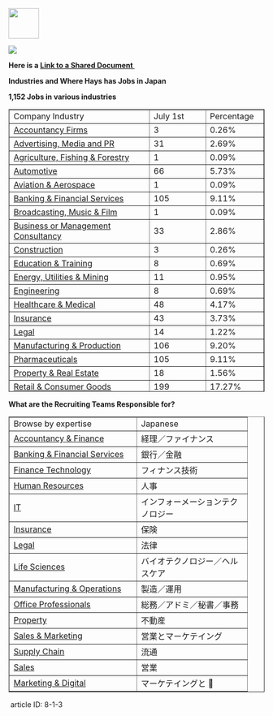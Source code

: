 <p>
  <img src="https://s3-eu-west-1.amazonaws.com/al-west-1/img/Al-Jun-17/al-logo.jpg" width="60" height="60">
</p>
<p>
  <img src="https://s3-eu-west-1.amazonaws.com/al-west-1/img/Al-Jun-17/blue_header_line.png">
</p>
<p>
  <strong><span class="wysiwyg-font-size-large">Here is a <a href="https://docs.google.com/spreadsheets/d/10LUddL9inUi2qSmzhPuiv8pB2PiALd4XawFYaf37LEc/edit?usp=sharing" target="_blank" rel="noopener noreferrer">Link to a Shared Document&nbsp;</a></span></strong>
</p>
<p>
  <strong><span class="wysiwyg-font-size-large">Industries and Where Hays has Jobs in Japan</span></strong>
</p>
<p>
  <strong><span class="wysiwyg-font-size-large">1,152 Jobs in various industries</span></strong>
</p>
<table dir="ltr" style="height:557px" border="1" width="493" cellspacing="0" cellpadding="0">
  <colgroup>
    <col width="290">
    <col width="100">
    <col width="100">
  </colgroup>
  <tbody>
    <tr>
      <td class="wysiwyg-text-align-right" style="width:290px" data-sheets-value="{&quot;1&quot;:2,&quot;2&quot;:&quot;Company Industry&quot;}">Company Industry</td>
      <td class="wysiwyg-text-align-center" style="width:99px" data-sheets-value="{&quot;1&quot;:2,&quot;2&quot;:&quot;July 1st&quot;}">July 1st</td>
      <td class="wysiwyg-text-align-center" style="width:100px" data-sheets-value="{&quot;1&quot;:2,&quot;2&quot;:&quot;Percentage&quot;}">Percentage</td>
    </tr>
    <tr>
      <td class="wysiwyg-text-align-right" style="width:290px" data-sheets-value="{&quot;1&quot;:2,&quot;2&quot;:&quot;Accountancy Firms&quot;}">
        <a class="in-cell-link" href="https://m.hays.co.jp/search/?q=hays&amp;f=xIndustry%5B%22Accountancy+Firms%22%5D%5B%22Accountancy+Firms%22%5D&amp;locationSet=2690900%2CJapan%2C3%2C138.25%2C36.2" target="_blank" rel="noopener noreferrer">Accountancy Firms</a>
      </td>
      <td class="wysiwyg-text-align-center" style="width:99px" data-sheets-value="{&quot;1&quot;:3,&quot;3&quot;:3}">3</td>
      <td class="wysiwyg-text-align-center" style="width:100px" data-sheets-value="{&quot;1&quot;:3,&quot;3&quot;:0.0026041666666666665}" data-sheets-numberformat="[null,3,&quot;0.00%&quot;,1]" data-sheets-formula="=R[0]C[-1]/1152">0.26%</td>
    </tr>
    <tr>
      <td class="wysiwyg-text-align-right" style="width:290px" data-sheets-value="{&quot;1&quot;:2,&quot;2&quot;:&quot;Advertising, Media and PR31&quot;}">
        <a class="in-cell-link" href="https://m.hays.co.jp/search/?q=hays&amp;f=xIndustry%5B%22Advertising%2C+Media++and+PR%22%5D%5B%22Advertising%2C+Media++and+PR%22%5D&amp;locationSet=2690900%2CJapan%2C3%2C138.25%2C36.2" target="_blank" rel="noopener noreferrer">Advertising, Media and PR</a>
      </td>
      <td class="wysiwyg-text-align-center" style="width:99px" data-sheets-value="{&quot;1&quot;:3,&quot;3&quot;:31}">31</td>
      <td class="wysiwyg-text-align-center" style="width:100px" data-sheets-value="{&quot;1&quot;:3,&quot;3&quot;:0.026909722222222224}" data-sheets-numberformat="[null,3,&quot;0.00%&quot;,1]" data-sheets-formula="=R[0]C[-1]/1152">2.69%</td>
    </tr>
    <tr>
      <td class="wysiwyg-text-align-right" style="width:290px" data-sheets-value="{&quot;1&quot;:2,&quot;2&quot;:&quot;Agriculture, Fishing &amp; Forestry1&quot;}">
        <a class="in-cell-link" href="https://m.hays.co.jp/search/?q=hays&amp;f=xIndustry%5B%22Agriculture%2C+Fishing+%26+Forestry%22%5D%5B%22Agriculture%2C+Fishing+%26+Forestry%22%5D&amp;locationSet=2690900%2CJapan%2C3%2C138.25%2C36.2" target="_blank" rel="noopener noreferrer">Agriculture, Fishing &amp; Forestry</a>
      </td>
      <td class="wysiwyg-text-align-center" style="width:99px" data-sheets-value="{&quot;1&quot;:3,&quot;3&quot;:1}">1</td>
      <td class="wysiwyg-text-align-center" style="width:100px" data-sheets-value="{&quot;1&quot;:3,&quot;3&quot;:0.0008680555555555555}" data-sheets-numberformat="[null,3,&quot;0.00%&quot;,1]" data-sheets-formula="=R[0]C[-1]/1152">0.09%</td>
    </tr>
    <tr>
      <td class="wysiwyg-text-align-right" style="width:290px" data-sheets-value="{&quot;1&quot;:2,&quot;2&quot;:&quot;Automotive66&quot;}">
        <a class="in-cell-link" href="https://m.hays.co.jp/search/?q=hays&amp;f=xIndustry%5B%22Automotive%22%5D%5B%22Automotive%22%5D&amp;locationSet=2690900%2CJapan%2C3%2C138.25%2C36.2" target="_blank" rel="noopener noreferrer">Automotive</a>
      </td>
      <td class="wysiwyg-text-align-center" style="width:99px" data-sheets-value="{&quot;1&quot;:3,&quot;3&quot;:66}">66</td>
      <td class="wysiwyg-text-align-center" style="width:100px" data-sheets-value="{&quot;1&quot;:3,&quot;3&quot;:0.057291666666666664}" data-sheets-numberformat="[null,3,&quot;0.00%&quot;,1]" data-sheets-formula="=R[0]C[-1]/1152">5.73%</td>
    </tr>
    <tr>
      <td class="wysiwyg-text-align-right" style="width:290px" data-sheets-value="{&quot;1&quot;:2,&quot;2&quot;:&quot;Aviation &amp; Aerospace1&quot;}">
        <a class="in-cell-link" href="https://m.hays.co.jp/search/?q=hays&amp;f=xIndustry%5B%22Aviation+%26+Aerospace%22%5D%5B%22Aviation+%26+Aerospace%22%5D&amp;locationSet=2690900%2CJapan%2C3%2C138.25%2C36.2" target="_blank" rel="noopener noreferrer">Aviation &amp; Aerospace</a>
      </td>
      <td class="wysiwyg-text-align-center" style="width:99px" data-sheets-value="{&quot;1&quot;:3,&quot;3&quot;:1}">1</td>
      <td class="wysiwyg-text-align-center" style="width:100px" data-sheets-value="{&quot;1&quot;:3,&quot;3&quot;:0.0008680555555555555}" data-sheets-numberformat="[null,3,&quot;0.00%&quot;,1]" data-sheets-formula="=R[0]C[-1]/1152">0.09%</td>
    </tr>
    <tr>
      <td class="wysiwyg-text-align-right" style="width:290px" data-sheets-value="{&quot;1&quot;:2,&quot;2&quot;:&quot;Banking &amp; Financial Services105&quot;}">
        <a class="in-cell-link" href="https://m.hays.co.jp/search/?q=hays&amp;f=xIndustry%5B%22Banking+%26+Financial+Services%22%5D%5B%22Banking+%26+Financial+Services%22%5D&amp;locationSet=2690900%2CJapan%2C3%2C138.25%2C36.2" target="_blank" rel="noopener noreferrer">Banking &amp; Financial Services</a>
      </td>
      <td class="wysiwyg-text-align-center" style="width:99px" data-sheets-value="{&quot;1&quot;:3,&quot;3&quot;:105}">105</td>
      <td class="wysiwyg-text-align-center" style="width:100px" data-sheets-value="{&quot;1&quot;:3,&quot;3&quot;:0.09114583333333333}" data-sheets-numberformat="[null,3,&quot;0.00%&quot;,1]" data-sheets-formula="=R[0]C[-1]/1152">9.11%</td>
    </tr>
    <tr>
      <td class="wysiwyg-text-align-right" style="width:290px" data-sheets-value="{&quot;1&quot;:2,&quot;2&quot;:&quot;Broadcasting, Music &amp; Film1&quot;}">
        <a class="in-cell-link" href="https://m.hays.co.jp/search/?q=hays&amp;f=xIndustry%5B%22Broadcasting%2C+Music+%26+Film%22%5D%5B%22Broadcasting%2C+Music+%26+Film%22%5D&amp;locationSet=2690900%2CJapan%2C3%2C138.25%2C36.2" target="_blank" rel="noopener noreferrer">Broadcasting, Music &amp; Film</a>
      </td>
      <td class="wysiwyg-text-align-center" style="width:99px" data-sheets-value="{&quot;1&quot;:3,&quot;3&quot;:1}">1</td>
      <td class="wysiwyg-text-align-center" style="width:100px" data-sheets-value="{&quot;1&quot;:3,&quot;3&quot;:0.0008680555555555555}" data-sheets-numberformat="[null,3,&quot;0.00%&quot;,1]" data-sheets-formula="=R[0]C[-1]/1152">0.09%</td>
    </tr>
    <tr>
      <td class="wysiwyg-text-align-right" style="width:290px" data-sheets-value="{&quot;1&quot;:2,&quot;2&quot;:&quot;Business or Management Consultancy33&quot;}">
        <a class="in-cell-link" href="https://m.hays.co.jp/search/?q=hays&amp;f=xIndustry%5B%22Business+or+Management+Consultancy%22%5D%5B%22Business+or+Management+Consultancy%22%5D&amp;locationSet=2690900%2CJapan%2C3%2C138.25%2C36.2" target="_blank" rel="noopener noreferrer">Business or Management Consultancy</a>
      </td>
      <td class="wysiwyg-text-align-center" style="width:99px" data-sheets-value="{&quot;1&quot;:3,&quot;3&quot;:33}">33</td>
      <td class="wysiwyg-text-align-center" style="width:100px" data-sheets-value="{&quot;1&quot;:3,&quot;3&quot;:0.028645833333333332}" data-sheets-numberformat="[null,3,&quot;0.00%&quot;,1]" data-sheets-formula="=R[0]C[-1]/1152">2.86%</td>
    </tr>
    <tr>
      <td class="wysiwyg-text-align-right" style="width:290px" data-sheets-value="{&quot;1&quot;:2,&quot;2&quot;:&quot;Construction3&quot;}">
        <a class="in-cell-link" href="https://m.hays.co.jp/search/?q=hays&amp;f=xIndustry%5B%22Construction%22%5D%5B%22Construction%22%5D&amp;locationSet=2690900%2CJapan%2C3%2C138.25%2C36.2" target="_blank" rel="noopener noreferrer">Construction</a>
      </td>
      <td class="wysiwyg-text-align-center" style="width:99px" data-sheets-value="{&quot;1&quot;:3,&quot;3&quot;:3}">3</td>
      <td class="wysiwyg-text-align-center" style="width:100px" data-sheets-value="{&quot;1&quot;:3,&quot;3&quot;:0.0026041666666666665}" data-sheets-numberformat="[null,3,&quot;0.00%&quot;,1]" data-sheets-formula="=R[0]C[-1]/1152">0.26%</td>
    </tr>
    <tr>
      <td class="wysiwyg-text-align-right" style="width:290px" data-sheets-value="{&quot;1&quot;:2,&quot;2&quot;:&quot;Education &amp; Training8&quot;}">
        <a class="in-cell-link" href="https://m.hays.co.jp/search/?q=hays&amp;f=xIndustry%5B%22Education+%26+Training%22%5D%5B%22Education+%26+Training%22%5D&amp;locationSet=2690900%2CJapan%2C3%2C138.25%2C36.2" target="_blank" rel="noopener noreferrer">Education &amp; Training</a>
      </td>
      <td class="wysiwyg-text-align-center" style="width:99px" data-sheets-value="{&quot;1&quot;:3,&quot;3&quot;:8}">8</td>
      <td class="wysiwyg-text-align-center" style="width:100px" data-sheets-value="{&quot;1&quot;:3,&quot;3&quot;:0.006944444444444444}" data-sheets-numberformat="[null,3,&quot;0.00%&quot;,1]" data-sheets-formula="=R[0]C[-1]/1152">0.69%</td>
    </tr>
    <tr>
      <td class="wysiwyg-text-align-right" style="width:290px" data-sheets-value="{&quot;1&quot;:2,&quot;2&quot;:&quot;Energy, Utilities &amp; Mining11&quot;}">
        <a class="in-cell-link" href="https://m.hays.co.jp/search/?q=hays&amp;f=xIndustry%5B%22Energy%2C+Utilities+%26+Mining%22%5D%5B%22Energy%2C+Utilities+%26+Mining%22%5D&amp;locationSet=2690900%2CJapan%2C3%2C138.25%2C36.2" target="_blank" rel="noopener noreferrer">Energy, Utilities &amp; Mining</a>
      </td>
      <td class="wysiwyg-text-align-center" style="width:99px" data-sheets-value="{&quot;1&quot;:3,&quot;3&quot;:11}">11</td>
      <td class="wysiwyg-text-align-center" style="width:100px" data-sheets-value="{&quot;1&quot;:3,&quot;3&quot;:0.009548611111111112}" data-sheets-numberformat="[null,3,&quot;0.00%&quot;,1]" data-sheets-formula="=R[0]C[-1]/1152">0.95%</td>
    </tr>
    <tr>
      <td class="wysiwyg-text-align-right" style="width:290px" data-sheets-value="{&quot;1&quot;:2,&quot;2&quot;:&quot;Engineering8&quot;}">
        <a class="in-cell-link" href="https://m.hays.co.jp/search/?q=hays&amp;f=xIndustry%5B%22Engineering%22%5D%5B%22Engineering%22%5D&amp;locationSet=2690900%2CJapan%2C3%2C138.25%2C36.2" target="_blank" rel="noopener noreferrer">Engineering</a>
      </td>
      <td class="wysiwyg-text-align-center" style="width:99px" data-sheets-value="{&quot;1&quot;:3,&quot;3&quot;:8}">8</td>
      <td class="wysiwyg-text-align-center" style="width:100px" data-sheets-value="{&quot;1&quot;:3,&quot;3&quot;:0.006944444444444444}" data-sheets-numberformat="[null,3,&quot;0.00%&quot;,1]" data-sheets-formula="=R[0]C[-1]/1152">0.69%</td>
    </tr>
    <tr>
      <td class="wysiwyg-text-align-right" style="width:290px" data-sheets-value="{&quot;1&quot;:2,&quot;2&quot;:&quot;Healthcare &amp; Medical48&quot;}">
        <a class="in-cell-link" href="https://m.hays.co.jp/search/?q=hays&amp;f=xIndustry%5B%22Healthcare+%26+Medical%22%5D%5B%22Healthcare+%26+Medical%22%5D&amp;locationSet=2690900%2CJapan%2C3%2C138.25%2C36.2" target="_blank" rel="noopener noreferrer">Healthcare &amp; Medical</a>
      </td>
      <td class="wysiwyg-text-align-center" style="width:99px" data-sheets-value="{&quot;1&quot;:3,&quot;3&quot;:48}">48</td>
      <td class="wysiwyg-text-align-center" style="width:100px" data-sheets-value="{&quot;1&quot;:3,&quot;3&quot;:0.041666666666666664}" data-sheets-numberformat="[null,3,&quot;0.00%&quot;,1]" data-sheets-formula="=R[0]C[-1]/1152">4.17%</td>
    </tr>
    <tr>
      <td class="wysiwyg-text-align-right" style="width:290px" data-sheets-value="{&quot;1&quot;:2,&quot;2&quot;:&quot;Insurance43&quot;}">
        <a class="in-cell-link" href="https://m.hays.co.jp/search/?q=hays&amp;f=xIndustry%5B%22Insurance%22%5D%5B%22Insurance%22%5D&amp;locationSet=2690900%2CJapan%2C3%2C138.25%2C36.2" target="_blank" rel="noopener noreferrer">Insurance</a>
      </td>
      <td class="wysiwyg-text-align-center" style="width:99px" data-sheets-value="{&quot;1&quot;:3,&quot;3&quot;:43}">43</td>
      <td class="wysiwyg-text-align-center" style="width:100px" data-sheets-value="{&quot;1&quot;:3,&quot;3&quot;:0.03732638888888889}" data-sheets-numberformat="[null,3,&quot;0.00%&quot;,1]" data-sheets-formula="=R[0]C[-1]/1152">3.73%</td>
    </tr>
    <tr>
      <td class="wysiwyg-text-align-right" style="width:290px" data-sheets-value="{&quot;1&quot;:2,&quot;2&quot;:&quot;Legal14&quot;}">
        <a class="in-cell-link" href="https://m.hays.co.jp/search/?q=hays&amp;f=xIndustry%5B%22Legal%22%5D%5B%22Legal%22%5D&amp;locationSet=2690900%2CJapan%2C3%2C138.25%2C36.2" target="_blank" rel="noopener noreferrer">Legal</a>
      </td>
      <td class="wysiwyg-text-align-center" style="width:99px" data-sheets-value="{&quot;1&quot;:3,&quot;3&quot;:14}">14</td>
      <td class="wysiwyg-text-align-center" style="width:100px" data-sheets-value="{&quot;1&quot;:3,&quot;3&quot;:0.012152777777777778}" data-sheets-numberformat="[null,3,&quot;0.00%&quot;,1]" data-sheets-formula="=R[0]C[-1]/1152">1.22%</td>
    </tr>
    <tr>
      <td class="wysiwyg-text-align-right" style="width:290px" data-sheets-value="{&quot;1&quot;:2,&quot;2&quot;:&quot;Manufacturing &amp; Production106&quot;}">
        <a class="in-cell-link" href="https://m.hays.co.jp/search/?q=hays&amp;f=xIndustry%5B%22Manufacturing+%26+Production%22%5D%5B%22Manufacturing+%26+Production%22%5D&amp;locationSet=2690900%2CJapan%2C3%2C138.25%2C36.2" target="_blank" rel="noopener noreferrer">Manufacturing &amp; Production</a>
      </td>
      <td class="wysiwyg-text-align-center" style="width:99px" data-sheets-value="{&quot;1&quot;:3,&quot;3&quot;:106}">106</td>
      <td class="wysiwyg-text-align-center" style="width:100px" data-sheets-value="{&quot;1&quot;:3,&quot;3&quot;:0.0920138888888889}" data-sheets-numberformat="[null,3,&quot;0.00%&quot;,1]" data-sheets-formula="=R[0]C[-1]/1152">9.20%</td>
    </tr>
    <tr>
      <td class="wysiwyg-text-align-right" style="width:290px" data-sheets-value="{&quot;1&quot;:2,&quot;2&quot;:&quot;Pharmaceuticals105&quot;}">
        <a class="in-cell-link" href="https://m.hays.co.jp/search/?q=hays&amp;f=xIndustry%5B%22Pharmaceuticals%22%5D%5B%22Pharmaceuticals%22%5D&amp;locationSet=2690900%2CJapan%2C3%2C138.25%2C36.2" target="_blank" rel="noopener noreferrer">Pharmaceuticals</a>
      </td>
      <td class="wysiwyg-text-align-center" style="width:99px" data-sheets-value="{&quot;1&quot;:3,&quot;3&quot;:105}">105</td>
      <td class="wysiwyg-text-align-center" style="width:100px" data-sheets-value="{&quot;1&quot;:3,&quot;3&quot;:0.09114583333333333}" data-sheets-numberformat="[null,3,&quot;0.00%&quot;,1]" data-sheets-formula="=R[0]C[-1]/1152">9.11%</td>
    </tr>
    <tr>
      <td class="wysiwyg-text-align-right" style="width:290px" data-sheets-value="{&quot;1&quot;:2,&quot;2&quot;:&quot;Property &amp; Real Estate18&quot;}">
        <a class="in-cell-link" href="https://m.hays.co.jp/search/?q=hays&amp;f=xIndustry%5B%22Property+%26+Real+Estate%22%5D%5B%22Property+%26+Real+Estate%22%5D&amp;locationSet=2690900%2CJapan%2C3%2C138.25%2C36.2" target="_blank" rel="noopener noreferrer">Property &amp; Real Estate</a>
      </td>
      <td class="wysiwyg-text-align-center" style="width:99px" data-sheets-value="{&quot;1&quot;:3,&quot;3&quot;:18}">18</td>
      <td class="wysiwyg-text-align-center" style="width:100px" data-sheets-value="{&quot;1&quot;:3,&quot;3&quot;:0.015625}" data-sheets-numberformat="[null,3,&quot;0.00%&quot;,1]" data-sheets-formula="=R[0]C[-1]/1152">1.56%</td>
    </tr>
    <tr>
      <td class="wysiwyg-text-align-right" style="width:290px" data-sheets-value="{&quot;1&quot;:2,&quot;2&quot;:&quot;Retail &amp; Consumer Goods199&quot;}">
        <a class="in-cell-link" href="https://m.hays.co.jp/search/?q=hays&amp;f=xIndustry%5B%22Retail+%26+Consumer+Goods%22%5D%5B%22Retail+%26+Consumer+Goods%22%5D&amp;locationSet=2690900%2CJapan%2C3%2C138.25%2C36.2" target="_blank" rel="noopener noreferrer">Retail &amp; Consumer Goods</a>
      </td>
      <td class="wysiwyg-text-align-center" style="width:99px" data-sheets-value="{&quot;1&quot;:3,&quot;3&quot;:199}">199</td>
      <td class="wysiwyg-text-align-center" style="width:100px" data-sheets-value="{&quot;1&quot;:3,&quot;3&quot;:0.17274305555555555}" data-sheets-numberformat="[null,3,&quot;0.00%&quot;,1]" data-sheets-formula="=R[0]C[-1]/1152">17.27%</td>
    </tr>
    <tr>
      <td class="wysiwyg-text-align-right" style="width:290px" data-sheets-value="{&quot;1&quot;:2,&quot;2&quot;:&quot;Scientific and R&amp;D1&quot;}">
        <a class="in-cell-link" href="https://m.hays.co.jp/search/?q=hays&amp;f=xIndustry%5B%22Scientific+and+R%26D%22%5D%5B%22Scientific+and+R%26D%22%5D&amp;locationSet=2690900%2CJapan%2C3%2C138.25%2C36.2" target="_blank" rel="noopener noreferrer">Scientific and R&amp;D</a>
      </td>
      <td class="wysiwyg-text-align-center" style="width:99px" data-sheets-value="{&quot;1&quot;:3,&quot;3&quot;:1}">1</td>
      <td class="wysiwyg-text-align-center" style="width:100px" data-sheets-value="{&quot;1&quot;:3,&quot;3&quot;:0.0008680555555555555}" data-sheets-numberformat="[null,3,&quot;0.00%&quot;,1]" data-sheets-formula="=R[0]C[-1]/1152">0.09%</td>
    </tr>
    <tr>
      <td class="wysiwyg-text-align-right" style="width:290px" data-sheets-value="{&quot;1&quot;:2,&quot;2&quot;:&quot;Staffing &amp; Employment7&quot;}">
        <a class="in-cell-link" href="https://m.hays.co.jp/search/?q=hays&amp;f=xIndustry%5B%22Staffing+%26+Employment%22%5D%5B%22Staffing+%26+Employment%22%5D&amp;locationSet=2690900%2CJapan%2C3%2C138.25%2C36.2" target="_blank" rel="noopener noreferrer">Staffing &amp; Employment</a>
      </td>
      <td class="wysiwyg-text-align-center" style="width:99px" data-sheets-value="{&quot;1&quot;:3,&quot;3&quot;:7}">7</td>
      <td class="wysiwyg-text-align-center" style="width:100px" data-sheets-value="{&quot;1&quot;:3,&quot;3&quot;:0.006076388888888889}" data-sheets-numberformat="[null,3,&quot;0.00%&quot;,1]" data-sheets-formula="=R[0]C[-1]/1152">0.61%</td>
    </tr>
    <tr>
      <td class="wysiwyg-text-align-right" style="width:290px" data-sheets-value="{&quot;1&quot;:2,&quot;2&quot;:&quot;Supply Chain &amp; Logistics31&quot;}">
        <a class="in-cell-link" href="https://m.hays.co.jp/search/?q=hays&amp;f=xIndustry%5B%22Supply+Chain+%26+Logistics%22%5D%5B%22Supply+Chain+%26+Logistics%22%5D&amp;locationSet=2690900%2CJapan%2C3%2C138.25%2C36.2" target="_blank" rel="noopener noreferrer">Supply Chain &amp; Logistics</a>
      </td>
      <td class="wysiwyg-text-align-center" style="width:99px" data-sheets-value="{&quot;1&quot;:3,&quot;3&quot;:31}">31</td>
      <td class="wysiwyg-text-align-center" style="width:100px" data-sheets-value="{&quot;1&quot;:3,&quot;3&quot;:0.026909722222222224}" data-sheets-numberformat="[null,3,&quot;0.00%&quot;,1]" data-sheets-formula="=R[0]C[-1]/1152">2.69%</td>
    </tr>
    <tr>
      <td class="wysiwyg-text-align-right" style="width:290px" data-sheets-value="{&quot;1&quot;:2,&quot;2&quot;:&quot;Technology &amp; Internet Services252&quot;}">
        <a class="in-cell-link" href="https://m.hays.co.jp/search/?q=hays&amp;f=xIndustry%5B%22Technology+%26+Internet+Services%22%5D%5B%22Technology+%26+Internet+Services%22%5D&amp;locationSet=2690900%2CJapan%2C3%2C138.25%2C36.2" target="_blank" rel="noopener noreferrer">Technology &amp; Internet Services</a>
      </td>
      <td class="wysiwyg-text-align-center" style="width:99px" data-sheets-value="{&quot;1&quot;:3,&quot;3&quot;:252}">252</td>
      <td class="wysiwyg-text-align-center" style="width:100px" data-sheets-value="{&quot;1&quot;:3,&quot;3&quot;:0.21875}" data-sheets-numberformat="[null,3,&quot;0.00%&quot;,1]" data-sheets-formula="=R[0]C[-1]/1152">21.88%</td>
    </tr>
    <tr>
      <td class="wysiwyg-text-align-right" style="width:290px" data-sheets-value="{&quot;1&quot;:2,&quot;2&quot;:&quot;Telecoms35&quot;}">
        <a class="in-cell-link" href="https://m.hays.co.jp/search/?q=hays&amp;f=xIndustry%5B%22Telecoms%22%5D%5B%22Telecoms%22%5D&amp;locationSet=2690900%2CJapan%2C3%2C138.25%2C36.2" target="_blank" rel="noopener noreferrer">Telecoms</a>
      </td>
      <td class="wysiwyg-text-align-center" style="width:99px" data-sheets-value="{&quot;1&quot;:3,&quot;3&quot;:35}">35</td>
      <td class="wysiwyg-text-align-center" style="width:100px" data-sheets-value="{&quot;1&quot;:3,&quot;3&quot;:0.030381944444444444}" data-sheets-numberformat="[null,3,&quot;0.00%&quot;,1]" data-sheets-formula="=R[0]C[-1]/1152">3.04%</td>
    </tr>
    <tr>
      <td class="wysiwyg-text-align-right" style="width:290px" data-sheets-value="{&quot;1&quot;:2,&quot;2&quot;:&quot;Travel, Hospitality, Leisure &amp; Tourism22&quot;}">
        <a class="in-cell-link" href="https://m.hays.co.jp/search/?q=hays&amp;f=xIndustry%5B%22Travel%2C+Hospitality%2C+Leisure+%26+Tourism%22%5D%5B%22Travel%2C+Hospitality%2C+Leisure+%26+Tourism%22%5D&amp;locationSet=2690900%2CJapan%2C3%2C138.25%2C36.2" target="_blank" rel="noopener noreferrer">Travel, Hospitality, Leisure &amp; Tourism</a>
      </td>
      <td class="wysiwyg-text-align-center" style="width:99px" data-sheets-value="{&quot;1&quot;:3,&quot;3&quot;:22}">22</td>
      <td class="wysiwyg-text-align-center" style="width:100px" data-sheets-value="{&quot;1&quot;:3,&quot;3&quot;:0.019097222222222224}" data-sheets-numberformat="[null,3,&quot;0.00%&quot;,1]" data-sheets-formula="=R[0]C[-1]/1152">1.91%</td>
    </tr>
    <tr>
      <td style="width:290px">&nbsp;</td>
      <td style="width:99px" data-sheets-value="{&quot;1&quot;:3,&quot;3&quot;:1152}" data-sheets-numberformat="[null,2,&quot;#,##0.00&quot;,1]" data-sheets-formula="=SUM(R[-25]C[0]:R[-1]C[0])">1,152.00</td>
      <td style="width:100px" data-sheets-value="{&quot;1&quot;:3,&quot;3&quot;:1}" data-sheets-numberformat="[null,3,&quot;0.00%&quot;,1]" data-sheets-formula="=R[0]C[-1]/1152">100.00%</td>
    </tr>
  </tbody>
</table>
<p>
  <strong><span class="wysiwyg-font-size-large">What are the Recruiting Teams Responsible for?</span></strong>
</p>
<table dir="ltr" border="1" cellspacing="0" cellpadding="0">
  <colgroup>
    <col width="251">
    <col width="218">
  </colgroup>
  <tbody>
    <tr>
      <td data-sheets-value="{&quot;1&quot;:2,&quot;2&quot;:&quot;Browse by expertise&quot;}" data-sheets-userformat="{&quot;2&quot;:8388608,&quot;26&quot;:500}">Browse by expertise</td>
      <td data-sheets-value="{&quot;1&quot;:2,&quot;2&quot;:&quot;Japanese&quot;}">Japanese</td>
    </tr>
    <tr>
      <td class="wysiwyg-text-align-right" data-sheets-value="{&quot;1&quot;:2,&quot;2&quot;:&quot;Accountancy &amp; Finance&quot;}">
        <a class="in-cell-link" href="https://www.hays.co.jp/en/jobs/accountancy-finance-jobs/index.htm" target="_blank" rel="noopener noreferrer">Accountancy &amp; Finance</a>
      </td>
      <td data-sheets-value="{&quot;1&quot;:2,&quot;2&quot;:&quot;\u7d4c\u7406\uff0f\u30d5\u30a1\u30a4\u30ca\u30f3\u30b9&quot;}">経理／ファイナンス</td>
    </tr>
    <tr>
      <td class="wysiwyg-text-align-right" data-sheets-value="{&quot;1&quot;:2,&quot;2&quot;:&quot;Banking &amp; Financial Services&quot;}">
        <a class="in-cell-link" href="https://www.hays.co.jp/en/jobs/banking-jobs/index.htm" target="_blank" rel="noopener noreferrer">Banking &amp; Financial Services</a>
      </td>
      <td data-sheets-value="{&quot;1&quot;:2,&quot;2&quot;:&quot;\u9280\u884c\uff0f\u91d1\u878d&quot;}">銀行／金融</td>
    </tr>
    <tr>
      <td class="wysiwyg-text-align-right" data-sheets-value="{&quot;1&quot;:2,&quot;2&quot;:&quot;Finance Technology&quot;}">
        <a class="in-cell-link" href="https://www.hays.co.jp/en/jobs/finance-technology-jobs/index.htm" target="_blank" rel="noopener noreferrer">Finance Technology</a>
      </td>
      <td data-sheets-value="{&quot;1&quot;:2,&quot;2&quot;:&quot;\u30d5\u30a3\u30ca\u30f3\u30b9\u6280\u8853&quot;}">フィナンス技術</td>
    </tr>
    <tr>
      <td class="wysiwyg-text-align-right" data-sheets-value="{&quot;1&quot;:2,&quot;2&quot;:&quot;Human Resources&quot;}">
        <a class="in-cell-link" href="https://www.hays.co.jp/en/jobs/hr-jobs/index.htm" target="_blank" rel="noopener noreferrer">Human Resources</a>
      </td>
      <td data-sheets-value="{&quot;1&quot;:2,&quot;2&quot;:&quot;\u4eba\u4e8b&quot;}">人事</td>
    </tr>
    <tr>
      <td class="wysiwyg-text-align-right" data-sheets-value="{&quot;1&quot;:2,&quot;2&quot;:&quot;IT&quot;}">
        <a class="in-cell-link" href="https://www.hays.co.jp/en/jobs/it-jobs/index.htm" target="_blank" rel="noopener noreferrer">IT</a>
      </td>
      <td data-sheets-value="{&quot;1&quot;:2,&quot;2&quot;:&quot;\u30a4\u30f3\u30d5\u30a9\u30fc\u30e1\u30fc\u30b7\u30e7\u30f3\u30c6\u30af\u30ce\u30ed\u30b8\u30fc&quot;}">インフォーメーションテクノロジー</td>
    </tr>
    <tr>
      <td class="wysiwyg-text-align-right" data-sheets-value="{&quot;1&quot;:2,&quot;2&quot;:&quot;Insurance&quot;}">
        <a class="in-cell-link" href="https://www.hays.co.jp/en/jobs/insurance-jobs/index.htm" target="_blank" rel="noopener noreferrer">Insurance</a>
      </td>
      <td data-sheets-value="{&quot;1&quot;:2,&quot;2&quot;:&quot;\u4fdd\u967a&quot;}">保険</td>
    </tr>
    <tr>
      <td class="wysiwyg-text-align-right" data-sheets-value="{&quot;1&quot;:2,&quot;2&quot;:&quot;Legal&quot;}">
        <a class="in-cell-link" href="https://www.hays.co.jp/en/jobs/legal-jobs/index.htm" target="_blank" rel="noopener noreferrer">Legal</a>
      </td>
      <td data-sheets-value="{&quot;1&quot;:2,&quot;2&quot;:&quot;\u6cd5\u5f8b&quot;}">法律</td>
    </tr>
    <tr>
      <td class="wysiwyg-text-align-right" data-sheets-value="{&quot;1&quot;:2,&quot;2&quot;:&quot;Life Sciences&quot;}">
        <a class="in-cell-link" href="https://www.hays.co.jp/en/jobs/life-sciences-jobs/index.htm" target="_blank" rel="noopener noreferrer">Life Sciences</a>
      </td>
      <td data-sheets-value="{&quot;1&quot;:2,&quot;2&quot;:&quot;\u30d0\u30a4\u30aa\u30c6\u30af\u30ce\u30ed\u30b8\u30fc\uff0f\u30d8\u30eb\u30b9\u30b1\u30a2&quot;}">バイオテクノロジー／ヘルスケア</td>
    </tr>
    <tr>
      <td class="wysiwyg-text-align-right" data-sheets-value="{&quot;1&quot;:2,&quot;2&quot;:&quot;Manufacturing &amp; Operations&quot;}">
        <a class="in-cell-link" href="https://www.hays.co.jp/en/jobs/manufacturing-operations/index.htm" target="_blank" rel="noopener noreferrer">Manufacturing &amp; Operations</a>
      </td>
      <td data-sheets-value="{&quot;1&quot;:2,&quot;2&quot;:&quot;\u88fd\u9020\uff0f\u904b\u7528&quot;}">製造／運用</td>
    </tr>
    <tr>
      <td class="wysiwyg-text-align-right" data-sheets-value="{&quot;1&quot;:2,&quot;2&quot;:&quot;Office Professionals&quot;}">
        <a class="in-cell-link" href="https://www.hays.co.jp/en/jobs/office-professionals-jobs/index.htm" target="_blank" rel="noopener noreferrer">Office Professionals</a>
      </td>
      <td data-sheets-value="{&quot;1&quot;:2,&quot;2&quot;:&quot;\u7dcf\u52d9\uff0f\u30a2\u30c9\u30df\uff0f\u79d8\u66f8\uff0f\u4e8b\u52d9&quot;}">総務／アドミ／秘書／事務</td>
    </tr>
    <tr>
      <td class="wysiwyg-text-align-right" data-sheets-value="{&quot;1&quot;:2,&quot;2&quot;:&quot;Property&quot;}">
        <a class="in-cell-link" href="https://www.hays.co.jp/en/jobs/property-jobs/index.htm" target="_blank" rel="noopener noreferrer">Property</a>
      </td>
      <td data-sheets-value="{&quot;1&quot;:2,&quot;2&quot;:&quot;\u4e0d\u52d5\u7523&quot;}">不動産</td>
    </tr>
    <tr>
      <td class="wysiwyg-text-align-right" data-sheets-value="{&quot;1&quot;:2,&quot;2&quot;:&quot;Sales &amp; Marketing&quot;}">
        <a class="in-cell-link" href="https://www.hays.co.jp/en/jobs/sales-marketing-jobs/index.htm" target="_blank" rel="noopener noreferrer">Sales &amp; Marketing</a>
      </td>
      <td data-sheets-value="{&quot;1&quot;:2,&quot;2&quot;:&quot;\u55b6\u696d\u3068\u30de\u30fc\u30b1\u30c6\u30a4\u30f3\u30b0&quot;}">営業とマーケテイング</td>
    </tr>
    <tr>
      <td class="wysiwyg-text-align-right" data-sheets-value="{&quot;1&quot;:2,&quot;2&quot;:&quot;Supply Chain&quot;}">
        <a class="in-cell-link" href="https://www.hays.co.jp/en/jobs/supply-chain-jobs/index.htm" target="_blank" rel="noopener noreferrer">Supply Chain</a>
      </td>
      <td data-sheets-value="{&quot;1&quot;:2,&quot;2&quot;:&quot; \u6d41\u901a&quot;}">流通</td>
    </tr>
    <tr>
      <td class="wysiwyg-text-align-right" data-sheets-value="{&quot;1&quot;:2,&quot;2&quot;:&quot;Sales&quot;}">
        <a class="in-cell-link" href="https://www.hays.co.jp/en/jobs/sales-jobs/index.htm" target="_blank" rel="noopener noreferrer">Sales</a>
      </td>
      <td data-sheets-value="{&quot;1&quot;:2,&quot;2&quot;:&quot;\u55b6\u696d&quot;}">営業</td>
    </tr>
    <tr>
      <td class="wysiwyg-text-align-right" data-sheets-value="{&quot;1&quot;:2,&quot;2&quot;:&quot;Marketing &amp; Digital&quot;}">
        <a class="in-cell-link" href="https://www.hays.co.jp/en/jobs/marketing-digital-jobs/index.htm" target="_blank" rel="noopener noreferrer">Marketing &amp; Digital</a>
      </td>
      <td data-sheets-value="{&quot;1&quot;:2,&quot;2&quot;:&quot;\u30de\u30fc\u30b1\u30c6\u30a4\u30f3\u30b0\u3068 \u001f&quot;}">マーケテイングと </td>
    </tr>
  </tbody>
</table>
<p>
  <span class="wysiwyg-color-red wysiwyg-font-size-small">&nbsp;article ID: 8-1-3</span>
</p>
